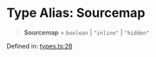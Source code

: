 <!-- prettier-ignore-start -->
# Type Alias: Sourcemap

> **Sourcemap** = `boolean` \| `"inline"` \| `"hidden"`

Defined in: [types.ts:28](https://github.com/rolldown/tsdown/blob/0978c68bd505c76d7e3097572cd652f81c23f97e/src/options/types.ts#L28)

<!-- prettier-ignore-end -->

